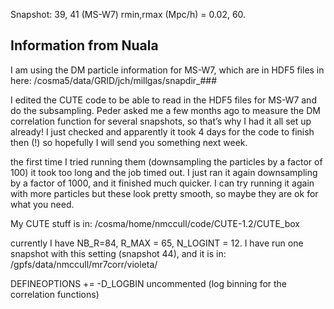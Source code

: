 Snapshot: 39, 41 (MS-W7)
rmin,rmax (Mpc/h) = 0.02, 60.

## Information from Nuala

I am using the DM particle information for MS-W7, which are in HDF5 files in here:
/cosma5/data/GRID/jch/millgas/snapdir_###

I edited the CUTE code to be able to read in the HDF5 files for MS-W7 and do the subsampling. Peder asked me a few months ago to measure the DM correlation function for several snapshots, so that’s why I had it all set up already! I just checked and apparently it took 4 days for the code to finish then (!) so hopefully I will send you something next week.

 the first time I tried running them (downsampling the particles by a factor of 100) it took too long and the job timed out. I just ran it again downsampling by a factor of 1000, and it finished much quicker. I can try running it again with more particles but these look pretty smooth, so maybe they are ok for what you need. 

My CUTE stuff is in:
/cosma/home/nmccull/code/CUTE-1.2/CUTE_box

currently I have NB_R=84, R_MAX = 65, N_LOGINT = 12. I have run one snapshot with this setting (snapshot 44), and it is in:
/gpfs/data/nmccull/mr7corr/violeta/

DEFINEOPTIONS += -D_LOGBIN uncommented (log binning for the correlation functions)